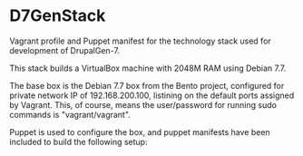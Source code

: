 D7GenStack
==========

Vagrant profile and Puppet manifest for the technology stack used for development of DrupalGen-7.

This stack builds a VirtualBox machine with 2048M RAM using Debian 7.7.

The base box is the Debian 7.7 box from the Bento project, configured for private network IP of 192.168.200.100, listining on the default ports assigned by Vagrant.  This, of course, means the user/password for running sudo commands is "vagrant/vagrant".

Puppet is used to configure the box, and puppet manifests have been included to build the following setup:

